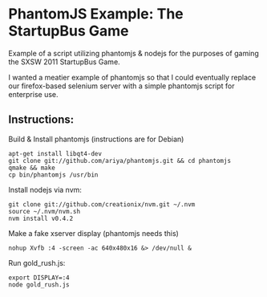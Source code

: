 PhantomJS Example: The StartupBus Game
======================================

Example of a script utilizing phantomjs & nodejs for the purposes of gaming the SXSW 2011 StartupBus Game.  

I wanted a meatier example of phantomjs so that I could eventually replace our firefox-based selenium server with a simple phantomjs script for enterprise use.

Instructions:
---------------

Build & Install phantomjs (instructions are for Debian)

    apt-get install libqt4-dev
    git clone git://github.com/ariya/phantomjs.git && cd phantomjs
    qmake && make
    cp bin/phantomjs /usr/bin
    
Install nodejs via nvm:

    git clone git://github.com/creationix/nvm.git ~/.nvm
    source ~/.nvm/nvm.sh
    nvm install v0.4.2

Make a fake xserver display (phantomjs needs this)

    nohup Xvfb :4 -screen -ac 640x480x16 &> /dev/null &

Run gold_rush.js:

    export DISPLAY=:4
    node gold_rush.js

